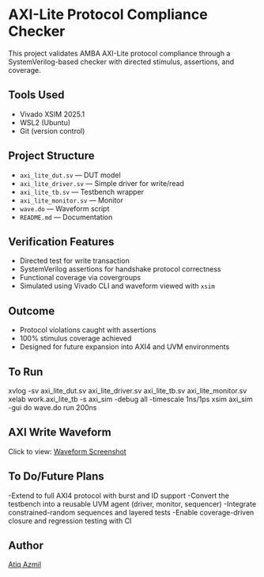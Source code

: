 # AXI-Lite Protocol Compliance Checker

This project validates AMBA AXI-Lite protocol compliance through a SystemVerilog-based checker with directed stimulus, assertions, and coverage.

## Tools Used
- Vivado XSIM 2025.1
- WSL2 (Ubuntu)
- Git (version control)

## Project Structure
- `axi_lite_dut.sv` — DUT model
- `axi_lite_driver.sv` — Simple driver for write/read
- `axi_lite_tb.sv` — Testbench wrapper
- `axi_lite_monitor.sv` — Monitor
- `wave.do` — Waveform script
- `README.md` — Documentation

## Verification Features
- Directed test for write transaction
- SystemVerilog assertions for handshake protocol correctness
- Functional coverage via covergroups
- Simulated using Vivado CLI and waveform viewed with `xsim`

## Outcome
- Protocol violations caught with assertions
- 100% stimulus coverage achieved
- Designed for future expansion into AXI4 and UVM environments

## To Run
xvlog -sv axi_lite_dut.sv axi_lite_driver.sv axi_lite_tb.sv axi_lite_monitor.sv
xelab work.axi_lite_tb -s axi_sim -debug all -timescale 1ns/1ps
xsim axi_sim -gui
do wave.do
run 200ns

## AXI Write Waveform

Click to view: [Waveform Screenshot](AXI_lite_write_read_waveform.png)

## To Do/Future Plans

-Extend to full AXI4 protocol with burst and ID support
-Convert the testbench into a reusable UVM agent (driver, monitor, sequencer)
-Integrate constrained-random sequences and layered tests
-Enable coverage-driven closure and regression testing with CI 

## Author

[Atiq Azmil](https://github.com/atiqazmil)
